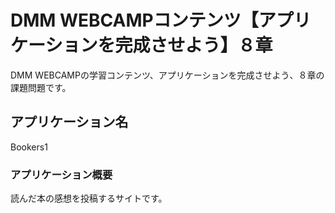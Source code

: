 # DMM WEBCAMPコンテンツ【アプリケーションを完成させよう】８章
DMM WEBCAMPの学習コンテンツ、アプリケーションを完成させよう、８章の課題問題です。
## アプリケーション名
Bookers1
### アプリケーション概要
読んだ本の感想を投稿するサイトです。
